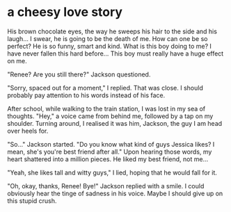 # a cheesy love story 

  His brown chocolate eyes, the way he sweeps his hair to the side and his laugh... 
I swear, he is going to be the death of me. 
How can one be so perfect? 
He is so funny, smart and kind. 
What is this boy doing to me? 
I have never fallen this hard before... 
This boy must really have a huge effect on me.


  "Renee? Are you still there?" Jackson questioned.

  "Sorry, spaced out for a moment," I replied. 
That was close. 
I should probably pay attention to his words instead of his face. 

  After school, while walking to the train station, I was lost in my sea of thoughts. 
"Hey," a voice came from behind me, followed by a tap on my shoulder. 
Turning around, I realised it was him, Jackson, the guy I am head over heels for. 

  "So..." Jackson started. "Do you know what kind of guys Jessica likes? I mean, she's you're best friend after all." 
Upon hearing those words, my heart shattered into a million pieces. 
He liked my best friend, not me...

  "Yeah, she likes tall and witty guys," I lied, hoping that he would fall for it. 

   "Oh, okay, thanks, Renee! Bye!" Jackson replied with a smile. 
  I could obviously hear the tinge of sadness in his voice. 
  Maybe I should give up on this stupid crush. 
  
    
